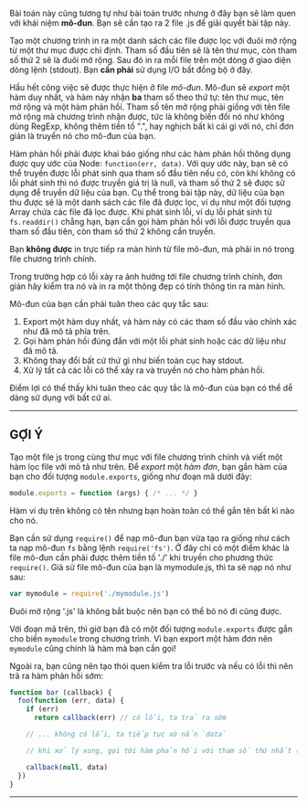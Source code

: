 Bài toán này cũng tương tự như bài toán trước nhưng ở đây bạn sẽ làm quen với khái niệm **mô-đun**. Bạn sẽ cần tạo ra 2 file .js để giải quyết bài tập này.

Tạo một chương trình in ra một danh sách các file được lọc với đuôi mở rộng từ một thư mục được chỉ định. Tham số đầu tiên sẽ là tên thư mục, còn tham số thứ 2 sẽ là đuôi mở rộng. Sau đó in ra mỗi file trên một dòng ở giao diện dòng lệnh (stdout). Bạn **cần phải** sử dụng I/O bất đồng bộ ở đây.

Hầu hết công việc sẽ được thực hiện ở file *mô-đun*. Mô-đun sẽ *export* một hàm duy nhất, và hàm này nhận **ba** tham số theo thứ tự: tên thư mục, tên mở rộng và một hàm phản hồi. Tham số tên mở rộng phải giống với tên file mở rộng mà chương trình nhận được, tức là không biến đối nó như không dùng RegExp, không thêm tiền tố ".", hay nghịch bất kì cái gì với nó, chỉ đơn giản là truyển nó cho mô-đun của bạn.

Hàm phản hồi phải được khai báo giống như các hàm phản hồi thông dụng được quy ước của Node: `function(err, data)`. Với quy ước này, bạn sẽ có thể truyền được lỗi phát sinh qua tham số đầu tiên nếu có, còn khi không có lỗi phát sinh thì nó được truyền giá trị là null, và tham số thứ 2 sẽ được sử dụng để truyền dữ liệu của bạn. Cụ thể trong bài tập này, dữ liệu của bạn thu được sẽ là một danh sách các file đã được lọc, ví dụ như một đối tượng Array chứa các file đã lọc được. Khi phát sinh lỗi, ví dụ lỗi phát sinh từ `fs.readdir()` chẳng hạn, bạn cần gọi hàm phản hồi với lỗi được truyền qua tham số đầu tiên, còn tham số thứ 2 không cần truyền.

Bạn **không được** in trực tiếp ra màn hình từ file mô-đun, mà phải in nó trong file chương trình chính.

Trong trường hợp có lỗi xảy ra ảnh hưởng tới file chương trình chính, đơn giản hãy kiểm tra nó và in ra một thông đẹp có tính thông tin ra màn hình.

Mô-đun của bạn cần phải tuân theo các quy tắc sau:

1. Export một hàm duy nhất, và hàm này có các tham số đầu vào chính xác như đã mô tả phía trên.
2. Gọi hàm phản hồi đúng đắn với một lỗi phát sinh hoặc các dữ liệu như đã mô tả.
3. Không thay đổi bất cứ thứ gì như biến toàn cục hay stdout.
4. Xử lý tất cả các lỗi có thể xảy ra và truyền nó cho hàm phản hồi.

Điểm lợi có thể thấy khi tuân theo các quy tắc là mô-đun của bạn có thể dễ dàng sử dụng với bất cứ ai.

----------------------------------------------------------------------
## GỢI Ý

Tạo một file js trong cùng thư mục với file chương trình chính và viết một hàm lọc file với mô tả như trên. Để *export* một *hàm đơn*, bạn gắn hàm của bạn cho đối tượng `module.exports`, giống như đoạn mã dưới đây:

```js
module.exports = function (args) { /* ... */ }
```

Hàm ví dụ trên không có tên nhưng bạn hoàn toàn có thể gắn tên bất kì nào cho nó.

Bạn cần sử dụng `require()` để nạp mô-đun bạn vừa tạo ra giống như cách ta nạp mô-đun `fs` bằng lệnh `require('fs')`. Ở đây chỉ có một điểm khác là file mô-đun cần phải được thêm tiền tố './' khi truyền cho phương thức `require()`. Giả sử file mô-đun của bạn là mymodule.js, thì ta sẽ nạp nó như sau:

```js
var mymodule = require('./mymodule.js')
```

Đuôi mở rộng '.js' là không bắt buộc nên bạn có thể bỏ nó đi cũng được.

Với đoạn mã trên, thì giờ bạn đã có một đối tượng `module.exports` được gắn cho biến `mymodule` trong chương trình. Vì bạn export một hàm đơn nên `mymodule` cũng chính là hàm mà bạn cần gọi!

Ngoài ra, bạn cũng nên tạo thói quen kiểm tra lỗi trước và nếu có lỗi thì nên trả ra hàm phản hồi sớm:

```js
function bar (callback) {
  foo(function (err, data) {
    if (err)
      return callback(err) // có lỗi, ta trả ra sớm

    // ... không có lỗi, ta tiếp tục xờ nắn `data`

    // khi xử lý xong, gọi tới hàm phản hồi với tham số thứ nhất (đối tượng lỗi) là `null`

    callback(null, data)
  })
}
```

----------------------------------------------------------------------
